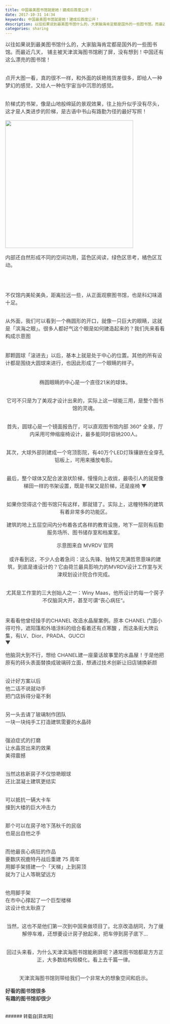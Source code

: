 ```yaml
---
title: 中国最美图书馆就是她！建成后首度公开！
date: 2017-10-31 14:34
keywords: 中国最美图书馆就是她！建成后首度公开！
description: 以往如果说到最美图书馆什么的，大家脑海肯定都是国外的一些图书馆。而最近几天， 铺主被天津滨海图书馆刷了屏，没有想到！中国还有这么漂亮的图书馆！点开大图一看，真的很不一样，和外面的妖艳贱货差很多，即给人一种梦幻的感觉，又给人一种在宇宙当中沉思的感觉。阶梯式的书架，像是山地般绵延的景观效果，往上抬升似乎没有尽头，这才是人类进步的阶梯，是古语中书山有路勤为径的最好写照！内部还自然形成不同的空间功用，蓝色区阅读，绿色区思考，橘色区互动。不仅馆内美轮美奂，距离拉远一些，从正面观察图书馆，也是科幻味道十足。从外面，我们可以看到一个椭圆形的开口，就像一只巨大的眼睛，这就是「滨海之眼」。很多人都好气这个眼是如何建造起来的？我们先来看看构成示意图 那颗圆球「滚进去」以后，基本上就是处于中心的位置。其他的所有设计都是围绕大圆球来进行，也因此形成了一个眼睛的样子。椭圆眼睛的中心是一个直径21米的球体。它可不只是为了美观才设计出来的，实际上这一球能三用，是整个图书馆的灵魂。首先，圆球心是一个镜面报告厅，可以直观图书馆内部 360° 全景，厅内采用可伸缩座椅设计，最多能同时容纳200人。其次，大球外部则建成一个穹顶影院，有40万个LED灯珠镶嵌在全穿孔铝板上，可用来播放电影。最后，整个球体又配合波浪状阶梯，慢慢向上收拢，最吸引人的就是像梯田一样的书架设置，既是书架又是阶梯，还是座椅 ▼如果你觉得这个图书馆只有这样，那就错了。实际上，这幢特殊的建筑有着非常多的功能区。建筑的地上五层空间内分布着各式各样的教育设施，地下一层则有后勤服务场所、图书储存室和档案室。示意图来自 MVRDV 官网或许看到这，不少人会着急问：这么先锋、独特又充满哲思意味的建筑，到底是谁设计的？它由荷兰最具影响力的MVRDV设计工作室与天津规划设计院合作完成。尤其是工作室的三大创始人之一：Winy Maas，他所设计的每一个房子不仅脑洞大开，甚至可谓“丧心病狂”。来看看他曾经操手的CHANEL 改造水晶屋案例。原本 CHANEL 门面小得可怜，遮阳篷和外墙涂料的组合看着还有点寒酸 ，而这条街大牌云集，有LV、Dior、PRADA、GUCCI▼他脑洞大到不行，想给 CHANEL建一座童话故事里的水晶屋！于是他把原有的砖头表面替换成玻璃砖立面，想通过技术创新让旧店铺换新颜 设计好方案以后他二话不说就动手把门店拆得分毫不剩另一头去请了玻璃制作团队一块一块纯手工打造建筑需要的水晶砖强迫症式的打磨让水晶宫出来的效果美得震撼当然这栋新房子不仅惊艳眼球还比混凝土建筑更结实可以抵抗一辆大卡车撞到大楼的巨大冲击力那个可以在房子地下荡秋千的民宿也是出自他之手而他最丧心病狂的作品要数庆祝鹿特丹战后重建 75 周年用脚手架搭建一个「天梯」上到房顶就为了让人等眺望远方他用脚手架在市中心撑起了一个巨型楼梯这设计也太耿直了当然，这也不是他们第一次到中国来做项目了。北京改造胡同，为了缓解停车难，还想要设计房子掀起来，把车停到房子底下…回过头来看，为什么天津滨海图书馆能刷屏呢？通常图书馆都是方方正正，大多数结构规模化，看上去千篇一律。天津滨海图书馆则带给我们一个非常大的想象空间和启示。 好看的图书馆很多  有趣的图书馆却很少 
categories: sharing
---
```

<td class="t_f" id="postmessage_955944">

<div align="center"><div align="left"><font style="color:rgb(62, 62, 62)"><font face="-apple-system-font, &amp;quot"><font style="font-size:16px">以往如果说到最美图书馆什么的，大家脑海肯定都是国外的一些图书馆。而最近几天， 铺主被天津滨海图书馆刷了屏，没有想到！中国还有这么漂亮的图书馆！</font></font></font></div><br/>
<div align="left"><font style="color:rgb(62, 62, 62)"><font face="-apple-system-font, &amp;quot"><font style="font-size:16px"><img alt="" border="0" class="zoom" data-cf-modified-32d9eb3f09e1448db1914076-="" file="http://mmbiz.qpic.cn/mmbiz_png/4et60nMpAf0K8Ygl7C1dZHck6CsCoicBGrkTRiateMm2RdV5LLeZKxmUJlia6I5rN6iaErzDdBmzTibB8lLlicoHoEfQ/?" id="aimg_O9aFM" lazyloadthumb="1" onclick="" onmouseover="" src="http://mmbiz.qpic.cn/mmbiz_png/4et60nMpAf0K8Ygl7C1dZHck6CsCoicBGrkTRiateMm2RdV5LLeZKxmUJlia6I5rN6iaErzDdBmzTibB8lLlicoHoEfQ/?"/></font></font></font></div><br/>
<div align="left"><font style="color:rgb(62, 62, 62)"><font face="-apple-system-font, &amp;quot"><font style="font-size:16px">点开大图一看，真的很不一样，和外面的妖艳贱货差很多，即给人一种梦幻的感觉，又给人一种在宇宙当中沉思的感觉。</font></font></font></div><br/>
<div align="left"><font style="color:rgb(62, 62, 62)"><font face="-apple-system-font, &amp;quot"><font style="font-size:16px"><img alt="" border="0" class="zoom" data-cf-modified-32d9eb3f09e1448db1914076-="" file="https://mmbiz.qpic.cn/mmbiz_jpg/jRyEl1a7FXJA1b3C9Iptnd05cab41Xk0CPeo3uL2smGQbOAkj0o4Z1hrIfjAugvw0ICtYkFznAVHCzYuicTu9Rg/?" id="aimg_czlY5" lazyloadthumb="1" onclick="" onmouseover="" src="https://mmbiz.qpic.cn/mmbiz_jpg/jRyEl1a7FXJA1b3C9Iptnd05cab41Xk0CPeo3uL2smGQbOAkj0o4Z1hrIfjAugvw0ICtYkFznAVHCzYuicTu9Rg/?"/></font></font></font></div><div align="left"><font style="color:rgb(62, 62, 62)"><font face="-apple-system-font, &amp;quot"><font style="font-size:16px"><img alt="" border="0" class="zoom" data-cf-modified-32d9eb3f09e1448db1914076-="" file="https://mmbiz.qpic.cn/mmbiz_jpg/jRyEl1a7FXJA1b3C9Iptnd05cab41Xk0mruXicwef2KK8KCkNzd11PXe9ZnmPtDup5OmPIRJzJ5ABg1Y77l5udg/?" id="aimg_Z3T3N" lazyloadthumb="1" onclick="" onmouseover="" src="https://mmbiz.qpic.cn/mmbiz_jpg/jRyEl1a7FXJA1b3C9Iptnd05cab41Xk0mruXicwef2KK8KCkNzd11PXe9ZnmPtDup5OmPIRJzJ5ABg1Y77l5udg/?"/></font></font></font></div><br/>
<div align="left"><font style="color:rgb(62, 62, 62)"><font face="-apple-system-font, &amp;quot"><font style="font-size:16px">阶梯式的书架，像是山地般绵延的景观效果，往上抬升似乎没有尽头，这才是人类进步的阶梯，是古语中书山有路勤为径的最好写照！</font></font></font></div><br/>
<div align="left"><font style="color:rgb(62, 62, 62)"><font face="-apple-system-font, &amp;quot"><font style="font-size:16px"><img alt="" border="0" class="zoom" data-cf-modified-32d9eb3f09e1448db1914076-="" file="https://mmbiz.qpic.cn/mmbiz_jpg/ibVsj8Phc74clIcADyorIKasDrelNQJ8KV85JG2xdyLTP9SdOQicXVlfTs22RwRibmzvic2wjL1PkwLroVKjbM0GuQ/?" id="aimg_b0ySz" lazyloadthumb="1" onclick="" onmouseover="" src="https://mmbiz.qpic.cn/mmbiz_jpg/ibVsj8Phc74clIcADyorIKasDrelNQJ8KV85JG2xdyLTP9SdOQicXVlfTs22RwRibmzvic2wjL1PkwLroVKjbM0GuQ/?"/></font></font></font></div><div align="left"><font style="color:rgb(62, 62, 62)"><font face="-apple-system-font, &amp;quot"><font style="font-size:16px"><img alt="" border="0" class="zoom" data-cf-modified-32d9eb3f09e1448db1914076-="" file="https://mmbiz.qpic.cn/mmbiz_jpg/ibVsj8Phc74clIcADyorIKasDrelNQJ8Kp9RjbCo0iaqpFopLdBK0SzHS4nahXRyBuqwJvUegCbNxBMHsruCrS4A/?" id="aimg_LRF3n" lazyloadthumb="1" onclick="" onmouseover="" src="https://mmbiz.qpic.cn/mmbiz_jpg/ibVsj8Phc74clIcADyorIKasDrelNQJ8Kp9RjbCo0iaqpFopLdBK0SzHS4nahXRyBuqwJvUegCbNxBMHsruCrS4A/?"/></font></font></font></div><div align="left"><font style="color:rgb(62, 62, 62)"><font face="-apple-system-font, &amp;quot"><font style="font-size:16px"><img alt="" border="0" class="zoom" data-cf-modified-32d9eb3f09e1448db1914076-="" file="https://mmbiz.qpic.cn/mmbiz_jpg/ibVsj8Phc74clIcADyorIKasDrelNQJ8KsYagT5f0Hw8aUJnib94mvPqGRCodVLMXnZYzFX4mVJbrPFPEj28ULHQ/?" height="404" id="aimg_KPXxL" onclick="" onmouseover="" src="https://mmbiz.qpic.cn/mmbiz_jpg/ibVsj8Phc74clIcADyorIKasDrelNQJ8KsYagT5f0Hw8aUJnib94mvPqGRCodVLMXnZYzFX4mVJbrPFPEj28ULHQ/?"/></font></font></font></div><div align="left"><font style="color:rgb(62, 62, 62)"><font face="-apple-system-font, &amp;quot"><font style="font-size:16px"><img alt="" border="0" class="zoom" data-cf-modified-32d9eb3f09e1448db1914076-="" file="https://mmbiz.qpic.cn/mmbiz_jpg/ibVsj8Phc74clIcADyorIKasDrelNQJ8Kiad9kZ6uuibicLj8cBJKxQaicHYvibPia1vLI4MnsywMoZRrUJ69vLjPOoGg/?" id="aimg_rp6yi" lazyloadthumb="1" onclick="" onmouseover="" src="https://mmbiz.qpic.cn/mmbiz_jpg/ibVsj8Phc74clIcADyorIKasDrelNQJ8Kiad9kZ6uuibicLj8cBJKxQaicHYvibPia1vLI4MnsywMoZRrUJ69vLjPOoGg/?"/></font></font></font></div><br/>
<div align="left"><font style="color:rgb(62, 62, 62)"><font face="-apple-system-font, &amp;quot"><font style="font-size:16px">内部还自然形成不同的空间功用，蓝色区阅读，绿色区思考，橘色区互动。</font></font></font></div><div align="left"><font style="color:rgb(62, 62, 62)"><font face="-apple-system-font, &amp;quot"><font style="font-size:16px"><br/>
</font></font></font></div><br/>
<div align="left"><font style="color:rgb(62, 62, 62)"><font face="-apple-system-font, &amp;quot"><font style="font-size:16px"><img alt="" border="0" class="zoom" data-cf-modified-32d9eb3f09e1448db1914076-="" file="https://mmbiz.qpic.cn/mmbiz_jpg/jRyEl1a7FXJA1b3C9Iptnd05cab41Xk0Ftysmp3oHunQT8vgncLXSvf66eQH9sWbqrhO435OLqrMguZqbibVwAw/?" id="aimg_sKV7C" lazyloadthumb="1" onclick="" onmouseover="" src="https://mmbiz.qpic.cn/mmbiz_jpg/jRyEl1a7FXJA1b3C9Iptnd05cab41Xk0Ftysmp3oHunQT8vgncLXSvf66eQH9sWbqrhO435OLqrMguZqbibVwAw/?"/></font></font></font></div><br/>
<br/>
<div align="left"><font style="color:rgb(62, 62, 62)"><font face="-apple-system-font, &amp;quot"><font style="font-size:16px">不仅馆内美轮美奂，距离拉远一些，从正面观察图书馆，也是科幻味道十足。</font></font></font></div><br/>
<div align="left"><font style="color:rgb(62, 62, 62)"><font face="-apple-system-font, &amp;quot"><font style="font-size:16px"><img alt="" border="0" class="zoom" data-cf-modified-32d9eb3f09e1448db1914076-="" file="https://mmbiz.qpic.cn/mmbiz_png/4et60nMpAf0K8Ygl7C1dZHck6CsCoicBG7cOwXqHiaXsq1po0I80OTaHctU3u7hTeKQXoTNQIQbIuweOFD8sD9IA/?" id="aimg_cj4Hp" lazyloadthumb="1" onclick="" onmouseover="" src="https://mmbiz.qpic.cn/mmbiz_png/4et60nMpAf0K8Ygl7C1dZHck6CsCoicBG7cOwXqHiaXsq1po0I80OTaHctU3u7hTeKQXoTNQIQbIuweOFD8sD9IA/?"/></font></font></font></div><br/>
<div align="left"><font style="color:rgb(62, 62, 62)"><font face="-apple-system-font, &amp;quot"><font style="font-size:16px">从外面，我们可以看到一个椭圆形的开口，就像一只巨大的眼睛，这就是「滨海之眼」。很多人都好气这个眼是如何建造起来的？我们先来看看构成示意图 </font></font></font></div><div align="left"><font style="color:rgb(62, 62, 62)"><font face="-apple-system-font, &amp;quot"><font style="font-size:16px"><br/>
</font></font></font></div><div align="left"><font style="color:rgb(62, 62, 62)"><font face="-apple-system-font, &amp;quot"><font style="font-size:16px"><img alt="" border="0" class="zoom" data-cf-modified-32d9eb3f09e1448db1914076-="" file="https://mmbiz.qpic.cn/mmbiz_gif/jRyEl1a7FXJA1b3C9Iptnd05cab41Xk0hlY742RCjbbILm89YXLSpMsVhBE8DonRRIicicGNnvUMSE7E9A2akHzg/?" id="aimg_Gxi0X" lazyloadthumb="1" onclick="" onmouseover="" src="https://mmbiz.qpic.cn/mmbiz_gif/jRyEl1a7FXJA1b3C9Iptnd05cab41Xk0hlY742RCjbbILm89YXLSpMsVhBE8DonRRIicicGNnvUMSE7E9A2akHzg/?"/></font></font></font></div><br/>
<div align="left"><font style="color:rgb(62, 62, 62)"><font face="-apple-system-font, &amp;quot"><font style="font-size:16px">那颗圆球「滚进去」以后，基本上就是处于中心的位置。其他的所有设计都是围绕大圆球来进行，也因此形成了一个眼睛的样子。</font></font></font></div><div align="left"><font style="color:rgb(62, 62, 62)"><font face="-apple-system-font, &amp;quot"><font style="font-size:16px"><br/>
</font></font></font></div><div align="left"><font style="color:rgb(62, 62, 62)"><font face="-apple-system-font, &amp;quot"><font style="font-size:16px"><img alt="" border="0" class="zoom" data-cf-modified-32d9eb3f09e1448db1914076-="" file="https://mmbiz.qpic.cn/mmbiz_jpg/jRyEl1a7FXJA1b3C9Iptnd05cab41Xk0UCL2tV9icpl2Qic9BsXanTn4YYXU4iaOm9ibjw6aYNnJvZibGErOicB5Tic3A/?" id="aimg_PAs0e" lazyloadthumb="1" onclick="" onmouseover="" src="https://mmbiz.qpic.cn/mmbiz_jpg/jRyEl1a7FXJA1b3C9Iptnd05cab41Xk0UCL2tV9icpl2Qic9BsXanTn4YYXU4iaOm9ibjw6aYNnJvZibGErOicB5Tic3A/?"/></font></font></font></div><br/>
<div align="center"><font style="color:rgb(62, 62, 62)"><font face="-apple-system-font, &amp;quot"><font style="font-size:16px">椭圆眼睛的中心是一个直径21米的球体。</font></font></font></div><br/>
<div align="left"><font style="color:rgb(62, 62, 62)"><font face="-apple-system-font, &amp;quot"><font style="font-size:16px"><img alt="" border="0" class="zoom" data-cf-modified-32d9eb3f09e1448db1914076-="" file="https://mmbiz.qpic.cn/mmbiz_png/Z3FfpNZKGIl1nhVjmcYqPRnJ7gLEbricoe9URlnAvvx5gAW1mQicOzFZ0WvoLxHicpUVQuG0GWKnviaqGngnTnQ0eQ/?" id="aimg_J3Wx0" lazyloadthumb="1" onclick="" onmouseover="" src="https://mmbiz.qpic.cn/mmbiz_png/Z3FfpNZKGIl1nhVjmcYqPRnJ7gLEbricoe9URlnAvvx5gAW1mQicOzFZ0WvoLxHicpUVQuG0GWKnviaqGngnTnQ0eQ/?"/></font></font></font></div><br/>
<div align="center"><font style="color:rgb(62, 62, 62)"><font face="-apple-system-font, &amp;quot"><font style="font-size:16px">它可不只是为了美观才设计出来的，实际上这一球能三用，是整个图书馆的灵魂。</font></font></font></div><br/>
<div align="left"><font style="color:rgb(62, 62, 62)"><font face="-apple-system-font, &amp;quot"><font style="font-size:16px"><img alt="" border="0" class="zoom" data-cf-modified-32d9eb3f09e1448db1914076-="" file="https://mmbiz.qpic.cn/mmbiz_png/4et60nMpAf0K8Ygl7C1dZHck6CsCoicBGLFEdJCa2l1oeFQ7Xia6YaniapbeT15FZV8q2uj6vPUhAs9a5oia0sUekQ/?" id="aimg_m3izI" lazyloadthumb="1" onclick="" onmouseover="" src="https://mmbiz.qpic.cn/mmbiz_png/4et60nMpAf0K8Ygl7C1dZHck6CsCoicBGLFEdJCa2l1oeFQ7Xia6YaniapbeT15FZV8q2uj6vPUhAs9a5oia0sUekQ/?"/></font></font></font></div><br/>
<div align="center"><font style="color:rgb(62, 62, 62)"><font face="-apple-system-font, &amp;quot"><font style="font-size:16px">首先，圆球心是一个镜面报告厅，可以直观图书馆内部 360° 全景，厅内采用可伸缩座椅设计，最多能同时容纳200人。</font></font></font></div><br/>
<div align="left"><font style="color:rgb(62, 62, 62)"><font face="-apple-system-font, &amp;quot"><font style="font-size:16px"><img alt="" border="0" class="zoom" data-cf-modified-32d9eb3f09e1448db1914076-="" file="https://mmbiz.qpic.cn/mmbiz_jpg/Z3FfpNZKGIl1nhVjmcYqPRnJ7gLEbricoAzpQdAibPtPkpKQWwb9hfd0qIzQt7eeZDMaq7BIHjrFfeHt5M88oVvw/?" id="aimg_ZxVb7" lazyloadthumb="1" onclick="" onmouseover="" src="https://mmbiz.qpic.cn/mmbiz_jpg/Z3FfpNZKGIl1nhVjmcYqPRnJ7gLEbricoAzpQdAibPtPkpKQWwb9hfd0qIzQt7eeZDMaq7BIHjrFfeHt5M88oVvw/?"/></font></font></font></div><br/>
<div align="center"><font style="color:rgb(62, 62, 62)"><font face="-apple-system-font, &amp;quot"><font style="font-size:16px">其次，大球外部则建成一个穹顶影院，有40万个LED灯珠镶嵌在全穿孔铝板上，可用来播放电影。</font></font></font></div><br/>
<div align="left"><font style="color:rgb(62, 62, 62)"><font face="-apple-system-font, &amp;quot"><font style="font-size:16px"><img alt="" border="0" class="zoom" data-cf-modified-32d9eb3f09e1448db1914076-="" file="https://mmbiz.qpic.cn/mmbiz_png/4et60nMpAf0K8Ygl7C1dZHck6CsCoicBGtVOf4I1qtsibZL3HjoPdlHLKg8UTIkZDY7gzeYU6cGXsbJjDtA7W4jQ/?" id="aimg_UQkmf" lazyloadthumb="1" onclick="" onmouseover="" src="https://mmbiz.qpic.cn/mmbiz_png/4et60nMpAf0K8Ygl7C1dZHck6CsCoicBGtVOf4I1qtsibZL3HjoPdlHLKg8UTIkZDY7gzeYU6cGXsbJjDtA7W4jQ/?"/></font></font></font></div><br/>
<div align="center"><font style="color:rgb(62, 62, 62)"><font face="-apple-system-font, &amp;quot"><font style="font-size:16px">最后，整个球体又配合波浪状阶梯，慢慢向上收拢，最吸引人的就是像梯田一样的书架设置，既是书架又是阶梯，还是座椅 ▼</font></font></font></div><br/>
<div align="left"><font style="color:rgb(62, 62, 62)"><font face="-apple-system-font, &amp;quot"><font style="font-size:16px"><img alt="" border="0" class="zoom" data-cf-modified-32d9eb3f09e1448db1914076-="" file="https://mmbiz.qpic.cn/mmbiz_jpg/jRyEl1a7FXJA1b3C9Iptnd05cab41Xk0RbqtvdXjyfic5buAzT18zlVRnn56KJTlyr8XwYE95Nhxw05tevibQczQ/?" id="aimg_YH6S9" lazyloadthumb="1" onclick="" onmouseover="" src="https://mmbiz.qpic.cn/mmbiz_jpg/jRyEl1a7FXJA1b3C9Iptnd05cab41Xk0RbqtvdXjyfic5buAzT18zlVRnn56KJTlyr8XwYE95Nhxw05tevibQczQ/?"/></font></font></font></div><br/>
<div align="center"><font style="color:rgb(62, 62, 62)"><font face="-apple-system-font, &amp;quot"><font style="font-size:16px">如果你觉得这个图书馆只有这样，那就错了。实际上，这幢特殊的建筑有着非常多的功能区。</font></font></font></div><br/>
<div align="center"><font style="color:rgb(62, 62, 62)"><font face="-apple-system-font, &amp;quot"><font style="font-size:16px">建筑的地上五层空间内分布着各式各样的教育设施，地下一层则有后勤服务场所、图书储存室和档案室。</font></font></font></div><br/>
<div align="center"><font style="color:rgb(62, 62, 62)"><font face="-apple-system-font, &amp;quot"><font style="font-size:16px"><img alt="" border="0" class="zoom" data-cf-modified-32d9eb3f09e1448db1914076-="" file="https://mmbiz.qpic.cn/mmbiz_png/4et60nMpAf0K8Ygl7C1dZHck6CsCoicBGkxZ3ictkLkC6bvEHygv2AdQJI9E50sI0icpUxa28X06EOGWTDeTgTibVg/?" id="aimg_TMGT2" lazyloadthumb="1" onclick="" onmouseover="" src="https://mmbiz.qpic.cn/mmbiz_png/4et60nMpAf0K8Ygl7C1dZHck6CsCoicBGkxZ3ictkLkC6bvEHygv2AdQJI9E50sI0icpUxa28X06EOGWTDeTgTibVg/?"/></font></font></font></div><div align="center"><font style="color:rgb(62, 62, 62)"><font face="-apple-system-font, &amp;quot"><font style="font-size:16px">示意图来自 MVRDV 官网</font></font></font></div><div align="left"><font style="color:rgb(62, 62, 62)"><font face="-apple-system-font, &amp;quot"><font style="font-size:16px"><br/>
</font></font></font></div><div align="center"><font style="color:rgb(62, 62, 62)"><font face="-apple-system-font, &amp;quot"><font style="font-size:16px">或许看到这，不少人会着急问：这么先锋、独特又充满哲思意味的建筑，到底是谁设计的？它由荷兰最具影响力的MVRDV设计工作室与天津规划设计院合作完成。</font></font></font></div><br/>
<div align="center"><font style="color:rgb(62, 62, 62)"><font face="-apple-system-font, &amp;quot"><font style="font-size:16px"><img alt="" border="0" class="zoom" data-cf-modified-32d9eb3f09e1448db1914076-="" file="https://mmbiz.qpic.cn/mmbiz_png/4et60nMpAf0K8Ygl7C1dZHck6CsCoicBGIuMiaj8X8QkMgvBeibCQmDm8jQOdojRvlk69XJFiau5VWottiafnXryGrQ/?" id="aimg_c2Raf" lazyloadthumb="1" onclick="" onmouseover="" src="https://mmbiz.qpic.cn/mmbiz_png/4et60nMpAf0K8Ygl7C1dZHck6CsCoicBGIuMiaj8X8QkMgvBeibCQmDm8jQOdojRvlk69XJFiau5VWottiafnXryGrQ/?"/></font></font></font></div><br/>
<div align="center"><font style="color:rgb(62, 62, 62)"><font face="-apple-system-font, &amp;quot"><font style="font-size:16px">尤其是工作室的三大创始人之一：Winy Maas，他所设计的每一个房子不仅脑洞大开，甚至可谓“丧心病狂”。</font></font></font></div><div align="center"><font style="color:rgb(62, 62, 62)"><font face="-apple-system-font, &amp;quot"><font style="font-size:16px"><br/>
</font></font></font></div><div align="left"><font style="color:rgb(62, 62, 62)"><font face="-apple-system-font, &amp;quot"><font style="font-size:16px"><img alt="" border="0" class="zoom" data-cf-modified-32d9eb3f09e1448db1914076-="" file="http://mmbiz.qpic.cn/mmbiz/jRyEl1a7FXKbZhIpAlXcFkV9cnNhxIEQLhdSMIjohzCb5aYHnGiaCrpuFvEuZ8fxfRbpmaibzHdujYuou9sBnhaQ/?" id="aimg_Inxj9" lazyloadthumb="1" onclick="" onmouseover="" src="http://mmbiz.qpic.cn/mmbiz/jRyEl1a7FXKbZhIpAlXcFkV9cnNhxIEQLhdSMIjohzCb5aYHnGiaCrpuFvEuZ8fxfRbpmaibzHdujYuou9sBnhaQ/?"/></font></font></font></div><div align="left"><font style="color:rgb(62, 62, 62)"><font face="-apple-system-font, &amp;quot"><font style="font-size:16px"><br/>
</font></font></font></div><div align="left"><font style="color:rgb(62, 62, 62)"><font face="-apple-system-font, &amp;quot"><font style="font-size:16px">来看看他曾经操手的CHANEL 改造水晶屋案例。原本 CHANEL 门面小得可怜，遮阳篷和外墙涂料的组合看着还有点寒酸 ，而这条街大牌云集，有LV、Dior、PRADA、GUCCI</font></font></font></div><div align="left"><font style="color:rgb(62, 62, 62)"><font face="-apple-system-font, &amp;quot"><font style="font-size:16px">▼</font></font></font></div><div align="left"><font style="color:rgb(62, 62, 62)"><font face="-apple-system-font, &amp;quot"><font style="font-size:16px"><img alt="" border="0" class="zoom" data-cf-modified-32d9eb3f09e1448db1914076-="" file="https://mmbiz.qpic.cn/mmbiz_jpg/Z3FfpNZKGInwABDp2JOcCINLfy7P98m0Lqo3RgOl3sYnN6Fo536wQJF5gaOOsBMBbqJ5TDTHOzfkdzMATIicZnA/?" id="aimg_H66lZ" lazyloadthumb="1" onclick="" onmouseover="" src="https://mmbiz.qpic.cn/mmbiz_jpg/Z3FfpNZKGInwABDp2JOcCINLfy7P98m0Lqo3RgOl3sYnN6Fo536wQJF5gaOOsBMBbqJ5TDTHOzfkdzMATIicZnA/?"/></font></font></font></div><br/>
<div align="left"><font style="color:rgb(62, 62, 62)"><font face="-apple-system-font, &amp;quot"><font style="font-size:16px">他脑洞大到不行，想给 CHANEL建一座童话故事里的水晶屋！于是他把原有的砖头表面替换成玻璃砖立面，想通过技术创新让旧店铺换新颜 </font></font></font></div><br/>
<div align="left"><font style="color:rgb(62, 62, 62)"><font face="-apple-system-font, &amp;quot"><font style="font-size:16px"><img alt="" border="0" class="zoom" data-cf-modified-32d9eb3f09e1448db1914076-="" file="http://mmbiz.qpic.cn/mmbiz/jRyEl1a7FXIz9QSsWakP7AWNjat0qVbMN54YWtbQU1zPoV9icB4HkwkqDQ2GOwWaLYCONLg5xw8aNnIgXia4paWQ/?" id="aimg_s15J1" lazyloadthumb="1" onclick="" onmouseover="" src="http://mmbiz.qpic.cn/mmbiz/jRyEl1a7FXIz9QSsWakP7AWNjat0qVbMN54YWtbQU1zPoV9icB4HkwkqDQ2GOwWaLYCONLg5xw8aNnIgXia4paWQ/?"/></font></font></font></div><br/>
<div align="left"><font style="color:rgb(62, 62, 62)"><font face="-apple-system-font, &amp;quot"><font style="font-size:16px">设计好方案以后</font></font></font></div><div align="left"><font style="color:rgb(62, 62, 62)"><font face="-apple-system-font, &amp;quot"><font style="font-size:16px">他二话不说就动手</font></font></font></div><div align="left"><font style="color:rgb(62, 62, 62)"><font face="-apple-system-font, &amp;quot"><font style="font-size:16px">把门店拆得分毫不剩</font></font></font></div><br/>
<div align="left"><font style="color:rgb(62, 62, 62)"><font face="-apple-system-font, &amp;quot"><font style="font-size:16px"><img alt="" border="0" class="zoom" data-cf-modified-32d9eb3f09e1448db1914076-="" file="https://mmbiz.qpic.cn/mmbiz_gif/Z3FfpNZKGInwABDp2JOcCINLfy7P98m0m3WKcdxOVvEpavxntzMibvzTgJ7LY52IGkT12pZOcQCuxIJwCJ44kqg/?" id="aimg_Lou2o" lazyloadthumb="1" onclick="" onmouseover="" src="https://mmbiz.qpic.cn/mmbiz_gif/Z3FfpNZKGInwABDp2JOcCINLfy7P98m0m3WKcdxOVvEpavxntzMibvzTgJ7LY52IGkT12pZOcQCuxIJwCJ44kqg/?"/></font></font></font></div><br/>
<div align="left"><font style="color:rgb(62, 62, 62)"><font face="-apple-system-font, &amp;quot"><font style="font-size:16px">另一头去请了玻璃制作团队<br/>
</font></font></font></div><div align="left"><font style="color:rgb(62, 62, 62)"><font face="-apple-system-font, &amp;quot"><font style="font-size:16px">一块一块纯手工打造建筑需要的水晶砖</font></font></font></div><br/>
<div align="left"><font style="color:rgb(62, 62, 62)"><font face="-apple-system-font, &amp;quot"><font style="font-size:16px"><img alt="" border="0" class="zoom" data-cf-modified-32d9eb3f09e1448db1914076-="" file="https://mmbiz.qpic.cn/mmbiz_png/Z3FfpNZKGInwABDp2JOcCINLfy7P98m06Nsmtu8y2zKDqg91VwY3e2aicCHQ8ibdKGL74kmHF3r7B0Y2Pibx4qwPw/?" id="aimg_MV0rj" lazyloadthumb="1" onclick="" onmouseover="" src="https://mmbiz.qpic.cn/mmbiz_png/Z3FfpNZKGInwABDp2JOcCINLfy7P98m06Nsmtu8y2zKDqg91VwY3e2aicCHQ8ibdKGL74kmHF3r7B0Y2Pibx4qwPw/?"/></font></font></font></div><div align="left"><font style="color:rgb(62, 62, 62)"><font face="-apple-system-font, &amp;quot"><font style="font-size:16px"><img alt="" border="0" class="zoom" data-cf-modified-32d9eb3f09e1448db1914076-="" file="https://mmbiz.qpic.cn/mmbiz_gif/4et60nMpAf0K8Ygl7C1dZHck6CsCoicBGYo3ROlLGibp0QsJDN2l9fwiapZn6mXWmEC0uFtE74I06qd0oOiaNeyj2Q/?" id="aimg_fk5RN" lazyloadthumb="1" onclick="" onmouseover="" src="https://mmbiz.qpic.cn/mmbiz_gif/4et60nMpAf0K8Ygl7C1dZHck6CsCoicBGYo3ROlLGibp0QsJDN2l9fwiapZn6mXWmEC0uFtE74I06qd0oOiaNeyj2Q/?"/></font></font></font></div><br/>
<div align="left"><font style="color:rgb(62, 62, 62)"><font face="-apple-system-font, &amp;quot"><font style="font-size:16px">强迫症式的打磨</font></font></font></div><div align="left"><font style="color:rgb(62, 62, 62)"><font face="-apple-system-font, &amp;quot"><font style="font-size:16px">让水晶宫出来的效果</font></font></font></div><div align="left"><font style="color:rgb(62, 62, 62)"><font face="-apple-system-font, &amp;quot"><font style="font-size:16px">美得震撼<br/>
</font></font></font></div><br/>
<div align="left"><font style="color:rgb(62, 62, 62)"><font face="-apple-system-font, &amp;quot"><font style="font-size:16px"><img alt="" border="0" class="zoom" data-cf-modified-32d9eb3f09e1448db1914076-="" file="https://mmbiz.qpic.cn/mmbiz_gif/4et60nMpAf0K8Ygl7C1dZHck6CsCoicBGf8M2lOUN4YzeV51AcHj2GbD4ebJpy37iay3vLIfukPLr8ovyHwkcRqQ/?" id="aimg_X3KIE" lazyloadthumb="1" onclick="" onmouseover="" src="https://mmbiz.qpic.cn/mmbiz_gif/4et60nMpAf0K8Ygl7C1dZHck6CsCoicBGf8M2lOUN4YzeV51AcHj2GbD4ebJpy37iay3vLIfukPLr8ovyHwkcRqQ/?"/></font></font></font></div><div align="left"><font style="color:rgb(62, 62, 62)"><font face="-apple-system-font, &amp;quot"><font style="font-size:16px"><img alt="" border="0" class="zoom" data-cf-modified-32d9eb3f09e1448db1914076-="" file="https://mmbiz.qpic.cn/mmbiz_gif/Z3FfpNZKGInwABDp2JOcCINLfy7P98m0uK17nYbW1VGJHvsfcm7XhXpsty5vzKpgNjL00dwCcVtouhIbTjIKUw/?" id="aimg_t3IVx" lazyloadthumb="1" onclick="" onmouseover="" src="https://mmbiz.qpic.cn/mmbiz_gif/Z3FfpNZKGInwABDp2JOcCINLfy7P98m0uK17nYbW1VGJHvsfcm7XhXpsty5vzKpgNjL00dwCcVtouhIbTjIKUw/?"/></font></font></font></div><br/>
<div align="left"><font style="color:rgb(62, 62, 62)"><font face="-apple-system-font, &amp;quot"><font style="font-size:16px">当然这栋新房子不仅惊艳眼球</font></font></font></div><div align="left"><font style="color:rgb(62, 62, 62)"><font face="-apple-system-font, &amp;quot"><font style="font-size:16px">还比混凝土建筑更结实</font></font></font></div><br/>
<div align="left"><font style="color:rgb(62, 62, 62)"><font face="-apple-system-font, &amp;quot"><font style="font-size:16px"><img alt="" border="0" class="zoom" data-cf-modified-32d9eb3f09e1448db1914076-="" file="http://mmbiz.qpic.cn/mmbiz/jRyEl1a7FXIz9QSsWakP7AWNjat0qVbMGPshiaic3Kiaox7CHyavd7KiagH8Onrias4SDO8v9PLlj83eUYh8eJu1tNw/?" id="aimg_UyWT4" lazyloadthumb="1" onclick="" onmouseover="" src="http://mmbiz.qpic.cn/mmbiz/jRyEl1a7FXIz9QSsWakP7AWNjat0qVbMGPshiaic3Kiaox7CHyavd7KiagH8Onrias4SDO8v9PLlj83eUYh8eJu1tNw/?"/></font></font></font></div><br/>
<div align="left"><font style="color:rgb(62, 62, 62)"><font face="-apple-system-font, &amp;quot"><font style="font-size:16px">可以抵抗一辆大卡车</font></font></font></div><div align="left"><font style="color:rgb(62, 62, 62)"><font face="-apple-system-font, &amp;quot"><font style="font-size:16px">撞到大楼的巨大冲击力</font></font></font></div><br/>
<div align="left"><font style="color:rgb(62, 62, 62)"><font face="-apple-system-font, &amp;quot"><font style="font-size:16px"><img alt="" border="0" class="zoom" data-cf-modified-32d9eb3f09e1448db1914076-="" file="https://mmbiz.qpic.cn/mmbiz_png/Z3FfpNZKGInwABDp2JOcCINLfy7P98m0dhdS5DDmibnXZ8dPKuGticyHJhTxC9Ake5c8QXibVIWqTlxyNUosCHSaQ/?" id="aimg_Sbl88" lazyloadthumb="1" onclick="" onmouseover="" src="https://mmbiz.qpic.cn/mmbiz_png/Z3FfpNZKGInwABDp2JOcCINLfy7P98m0dhdS5DDmibnXZ8dPKuGticyHJhTxC9Ake5c8QXibVIWqTlxyNUosCHSaQ/?"/></font></font></font></div><br/>
<div align="left"><font style="color:rgb(62, 62, 62)"><font face="-apple-system-font, &amp;quot"><font style="font-size:16px">那个可以在房子地下荡秋千的民宿</font></font></font></div><div align="left"><font style="color:rgb(62, 62, 62)"><font face="-apple-system-font, &amp;quot"><font style="font-size:16px">也是出自他之手</font></font></font></div><br/>
<div align="left"><font style="color:rgb(62, 62, 62)"><font face="-apple-system-font, &amp;quot"><font style="font-size:16px"><img alt="" border="0" class="zoom" data-cf-modified-32d9eb3f09e1448db1914076-="" file="https://mmbiz.qpic.cn/mmbiz_gif/4et60nMpAf0K8Ygl7C1dZHck6CsCoicBGBFhTenWEiaAuic0SMjhrKCEYLibtPqVoia63kkax4RF4T8icYibHnDbgEJfw/?" id="aimg_a2mtU" lazyloadthumb="1" onclick="" onmouseover="" src="https://mmbiz.qpic.cn/mmbiz_gif/4et60nMpAf0K8Ygl7C1dZHck6CsCoicBGBFhTenWEiaAuic0SMjhrKCEYLibtPqVoia63kkax4RF4T8icYibHnDbgEJfw/?"/></font></font></font></div><br/>
<div align="left"><font style="color:rgb(62, 62, 62)"><font face="-apple-system-font, &amp;quot"><font style="font-size:16px">而他最丧心病狂的作品</font></font></font></div><div align="left"><font style="color:rgb(62, 62, 62)"><font face="-apple-system-font, &amp;quot"><font style="font-size:16px">要数庆祝鹿特丹战后重建 75 周年</font></font></font></div><div align="left"><font style="color:rgb(62, 62, 62)"><font face="-apple-system-font, &amp;quot"><font style="font-size:16px">用脚手架搭建一个「天梯」上到房顶</font></font></font></div><div align="left"><font style="color:rgb(62, 62, 62)"><font face="-apple-system-font, &amp;quot"><font style="font-size:16px">就为了让人等眺望远方</font></font></font></div><br/>
<div align="left"><font style="color:rgb(62, 62, 62)"><font face="-apple-system-font, &amp;quot"><font style="font-size:16px"><img alt="" border="0" class="zoom" data-cf-modified-32d9eb3f09e1448db1914076-="" file="https://mmbiz.qpic.cn/mmbiz_jpg/Z3FfpNZKGInwABDp2JOcCINLfy7P98m0Jkvh296dP44Ah7cVcrx3wXEvLWbYvcHFxadA0Ezy0Dx3v57DeZHZvQ/?" id="aimg_pGdxh" lazyloadthumb="1" onclick="" onmouseover="" src="https://mmbiz.qpic.cn/mmbiz_jpg/Z3FfpNZKGInwABDp2JOcCINLfy7P98m0Jkvh296dP44Ah7cVcrx3wXEvLWbYvcHFxadA0Ezy0Dx3v57DeZHZvQ/?"/></font></font></font></div><br/>
<div align="left"><font style="color:rgb(62, 62, 62)"><font face="-apple-system-font, &amp;quot"><font style="font-size:16px">他用脚手架</font></font></font></div><div align="left"><font style="color:rgb(62, 62, 62)"><font face="-apple-system-font, &amp;quot"><font style="font-size:16px">在市中心撑起了一个巨型楼梯</font></font></font></div><div align="left"><font style="color:rgb(62, 62, 62)"><font face="-apple-system-font, &amp;quot"><font style="font-size:16px">这设计也太耿直了</font></font></font></div><br/>
<div align="left"><font style="color:rgb(62, 62, 62)"><font face="-apple-system-font, &amp;quot"><font style="font-size:16px"><img alt="" border="0" class="zoom" data-cf-modified-32d9eb3f09e1448db1914076-="" file="https://mmbiz.qpic.cn/mmbiz_png/Z3FfpNZKGInwABDp2JOcCINLfy7P98m0ZMia7cUTMwCRDowLXhVBN0IEz8jUm6oq6tzzrS0SZlciauKbXrtVSTqg/?" id="aimg_vNNEx" lazyloadthumb="1" onclick="" onmouseover="" src="https://mmbiz.qpic.cn/mmbiz_png/Z3FfpNZKGInwABDp2JOcCINLfy7P98m0ZMia7cUTMwCRDowLXhVBN0IEz8jUm6oq6tzzrS0SZlciauKbXrtVSTqg/?"/></font></font></font></div><br/>
<div align="center"><font style="color:rgb(62, 62, 62)"><font face="-apple-system-font, &amp;quot"><font style="font-size:16px">当然，这也不是他们第一次到中国来做项目了。北京改造胡同，为了缓解停车难，还想要设计房子掀起来，把车停到房子底下…</font></font></font></div><br/>
<div align="center"><font style="color:rgb(62, 62, 62)"><font face="-apple-system-font, &amp;quot"><font style="font-size:16px"><img alt="" border="0" class="zoom" data-cf-modified-32d9eb3f09e1448db1914076-="" file="https://mmbiz.qpic.cn/mmbiz_png/4et60nMpAf0K8Ygl7C1dZHck6CsCoicBGP6r77uNt7W6ZTg8ylAOs56fiaZL51Viaeb7CvB5Ry7llKV6yIdpgLAgA/?" id="aimg_va7BV" lazyloadthumb="1" onclick="" onmouseover="" src="https://mmbiz.qpic.cn/mmbiz_png/4et60nMpAf0K8Ygl7C1dZHck6CsCoicBGP6r77uNt7W6ZTg8ylAOs56fiaZL51Viaeb7CvB5Ry7llKV6yIdpgLAgA/?"/></font></font></font></div><br/>
<div align="center"><font style="color:rgb(62, 62, 62)"><font face="-apple-system-font, &amp;quot"><font style="font-size:16px">回过头来看，为什么天津滨海图书馆能刷屏呢？通常图书馆都是方方正正，大多数结构规模化，看上去千篇一律。</font></font></font></div><br/>
<div align="left"><font style="color:rgb(62, 62, 62)"><font face="-apple-system-font, &amp;quot"><font style="font-size:16px"><img alt="" border="0" class="zoom" data-cf-modified-32d9eb3f09e1448db1914076-="" file="https://mmbiz.qpic.cn/mmbiz_png/4et60nMpAf0K8Ygl7C1dZHck6CsCoicBGicnzAyiacbbWToWaeSvuC6NNY8daFheOdaJdzH1libo06KFrGIYYyeO5w/?" id="aimg_a60y7" lazyloadthumb="1" onclick="" onmouseover="" src="https://mmbiz.qpic.cn/mmbiz_png/4et60nMpAf0K8Ygl7C1dZHck6CsCoicBGicnzAyiacbbWToWaeSvuC6NNY8daFheOdaJdzH1libo06KFrGIYYyeO5w/?"/></font></font></font></div><br/>
<div align="center"><font style="color:rgb(62, 62, 62)"><font face="-apple-system-font, &amp;quot"><font style="font-size:16px">天津滨海图书馆则带给我们一个非常大的想象空间和启示。</font></font></font></div><br/>
<div align="left"><font style="color:rgb(62, 62, 62)"><font face="-apple-system-font, &amp;quot"><font style="font-size:16px"><strong> 好看的图书馆很多 </strong></font></font></font></div><div align="left"><font style="color:rgb(62, 62, 62)"><font face="-apple-system-font, &amp;quot"><font style="font-size:16px"><strong> 有趣的图书馆却很少 </strong></font></font></font></div></div><br/>
<br/>
</td>
###### 转载自[菲龙网]